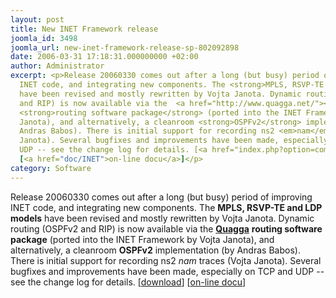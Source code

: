 ```yaml
---
layout: post
title: New INET Framework release
joomla_id: 3498
joomla_url: new-inet-framework-release-sp-802092898
date: 2006-03-31 17:18:31.000000000 +02:00
author: Administrator
excerpt: <p>Release 20060330 comes out after a long (but busy) period of improving
  INET code, and integrating new components. The <strong>MPLS, RSVP-TE and LDP models</strong>
  have been revised and mostly rewritten by Vojta Janota. Dynamic routing (OSPFv2
  and RIP) is now available via the  <a href="http://www.quagga.net/"><strong>Quagga</strong></a>
  <strong>routing software package</strong> (ported into the INET Framework by Vojta
  Janota), and alternatively, a cleanroom <strong>OSPFv2</strong> implementation (by
  Andras Babos). There is initial support for recording ns2 <em>nam</em> traces (Vojta
  Janota). Several bugfixes and improvements have been made, especially on TCP and
  UDP -- see the change log for details. [<a href="index.php?option=com_docman&task=doc_details&gid=2097">download</a>]
  [<a href="doc/INET">on-line docu</a>]</p>
category: Software
---
```

<p>Release 20060330 comes out after a long (but busy) period of improving INET code, and integrating new components. The <strong>MPLS, RSVP-TE and LDP models</strong> have been revised and mostly rewritten by Vojta Janota. Dynamic routing (OSPFv2 and RIP) is now available via the  <a href="http://www.quagga.net/"><strong>Quagga</strong></a> <strong>routing software package</strong> (ported into the INET Framework by Vojta Janota), and alternatively, a cleanroom <strong>OSPFv2</strong> implementation (by Andras Babos). There is initial support for recording ns2 <em>nam</em> traces (Vojta Janota). Several bugfixes and improvements have been made, especially on TCP and UDP -- see the change log for details. [<a href="index.php?option=com_docman&task=doc_details&gid=2097">download</a>] [<a href="doc/INET">on-line docu</a>]</p>
